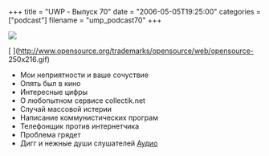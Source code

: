 +++
title = "UWP - Выпуск 70"
date = "2006-05-05T19:25:00"
categories = ["podcast"]
filename = "ump_podcast70"
+++

![](https://podcast.umputun.com/images/uwp/uwp70.gif)

[
](http://www.opensource.org/trademarks/opensource/web/opensource- 250x216.gif)
- Мои неприятности и ваше сочуствие
- Опять был в кино
- Интересные цифры
- О любопытном сервисе collectik.net
- Случай массовой истерии
- Написание коммунистических програм
- Телефонщик против интернетчика
- Проблема грядет
- Дигг и нежные души слушателей
[Аудио](https://podcast.umputun.com/media/ump_podcast70_2.mp3)
<audio src="https://podcast.umputun.com/media/ump_podcast70_2.mp3" preload="none">